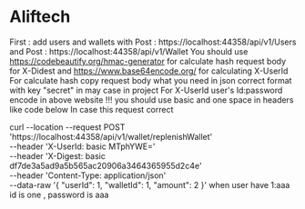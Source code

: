 # Aliftech
First : add users and wallets with Post : https://localhost:44358/api/v1/Users and Post : https://localhost:44358/api/v1/Wallet
You should use https://codebeautify.org/hmac-generator for calculate hash request body for X-Didest and https://www.base64encode.org/ for calculating X-UserId
For calculate hash copy request body what you need in json correct format with key "secret" in may case in project
For X-UserId user's Id:password encode in above website
!!! you should use basic and one space in headers like code below
In case this request correct 

curl --location --request POST 'https://localhost:44358/api/v1/wallet/replenishWallet' \
--header 'X-UserId: basic MTphYWE=' \
--header 'X-Digest: basic df7de3a5ad9a5b565ac20906a3464365955d2c4e' \
--header 'Content-Type: application/json' \
--data-raw '{
  "userId": 1,
  "walletId": 1,
  "amount": 2
}'
when user have 1:aaa id is one , password is aaa

